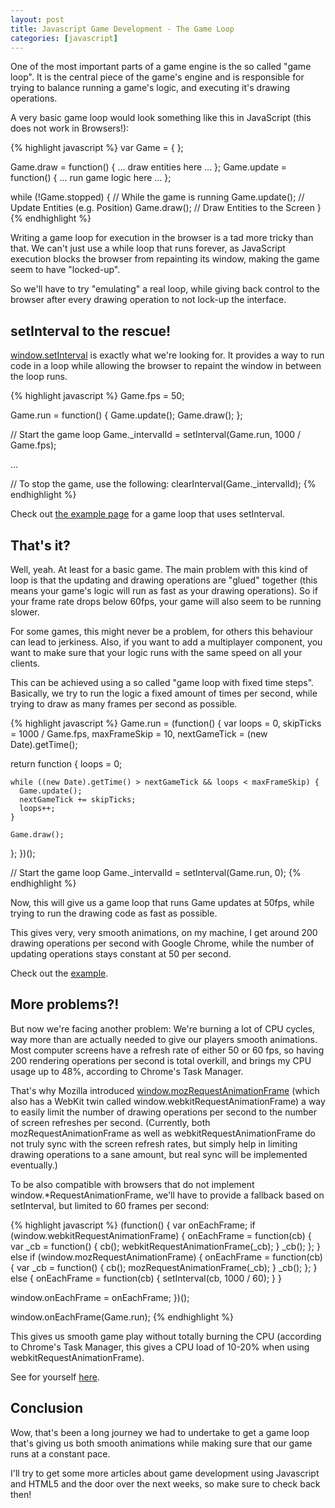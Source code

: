 ```yaml
---
layout: post
title: Javascript Game Development - The Game Loop
categories: [javascript]
---
```


One of the most important parts of a game engine is the so called "game loop". It
is the central piece of the game's engine and is responsible for trying to balance
running a game's logic, and executing it's drawing operations.

A very basic game loop would look something like this in JavaScript
(this does not work in Browsers!):

{% highlight javascript  %}
var Game = { };

Game.draw = function() { ... draw entities here ... };
Game.update = function() { ... run game logic here ... };

while (!Game.stopped) { // While the game is running
  Game.update();        // Update Entities (e.g. Position)
  Game.draw();          // Draw Entities to the Screen
}
{% endhighlight %}

Writing a game loop for execution in the browser is a tad more tricky than that.
We can't just use a while loop that runs forever, as JavaScript execution blocks
the browser from repainting its window, making the game seem to have "locked-up".

So we'll have to try "emulating" a real loop, while giving back control to the
browser after every drawing operation to not lock-up the interface.

## setInterval to the rescue!

[window.setInterval][mdc:setInterval] is exactly what we're looking for. It provides a way to run code
in a loop while allowing the browser to repaint the window in between the loop runs.

{% highlight javascript %}
Game.fps = 50;

Game.run = function() {
  Game.update();
  Game.draw();
};

// Start the game loop
Game._intervalId = setInterval(Game.run, 1000 / Game.fps);

...

// To stop the game, use the following:
clearInterval(Game._intervalId);
{% endhighlight %}

Check out [the example page][example:setInterval] for a game loop that uses setInterval.

## That's it?

Well, yeah. At least for a basic game. The main problem with this kind of
loop is that the updating and drawing operations are "glued" together (this
means your game's logic will run as fast as your drawing operations). So if your
frame rate drops below 60fps, your game will also seem to be running slower.

For some games, this might never be a problem, for others this behaviour can lead
to jerkiness. Also, if you want to add a multiplayer component, you want to make
sure that your logic runs with the same speed on all your clients.

This can be achieved using a so called "game loop with fixed time steps".
Basically, we try to run the logic a fixed amount of times per second, while
trying to draw as many frames per second as possible.

{% highlight javascript %}
Game.run = (function() {
  var loops = 0, skipTicks = 1000 / Game.fps,
      maxFrameSkip = 10,
      nextGameTick = (new Date).getTime();
  
  return function {
    loops = 0;
    
    while ((new Date).getTime() > nextGameTick && loops < maxFrameSkip) {
      Game.update();
      nextGameTick += skipTicks;
      loops++;
    }
    
    Game.draw();
  };
})();

// Start the game loop
Game._intervalId = setInterval(Game.run, 0);
{% endhighlight %}

Now, this will give us a game loop that runs Game updates at 50fps, while trying to run
the drawing code as fast as possible.

This gives very, very smooth animations, on my machine, I get around 200 drawing
operations per second with Google Chrome, while the number of updating operations
stays constant at 50 per second.

Check out the [example][example:fixed_timestep_setInterval].

## More problems?!

But now we're facing another problem: We're burning a lot of CPU cycles, way more than are
actually needed to give our players smooth animations. Most computer screens have a refresh
rate of either 50 or 60 fps, so having 200 rendering operations per second is total overkill,
and brings my CPU usage up to 48%, according to Chrome's Task Manager.

That's why Mozilla introduced [window.mozRequestAnimationFrame][mdc:mozRequestAnimationFrame] (which also has a WebKit twin
called window.webkitRequestAnimationFrame) a way to easily limit the number of
drawing operations per second to the number of screen refreshes per second.
(Currently, both mozRequestAnimationFrame as well as webkitRequestAnimationFrame do not
truly sync with the screen refresh rates, but simply help in limiting drawing
operations to a sane amount, but real sync will be implemented eventually.)

To be also compatible with browsers that do not implement window.\*RequestAnimationFrame,
we'll have to provide a fallback based on setInterval, but limited to 60 frames per second:

{% highlight javascript %}
(function() {
  var onEachFrame;
  if (window.webkitRequestAnimationFrame) {
    onEachFrame = function(cb) {
      var _cb = function() { cb(); webkitRequestAnimationFrame(_cb); }
      _cb();
    };
  } else if (window.mozRequestAnimationFrame) {
    onEachFrame = function(cb) {
      var _cb = function() { cb(); mozRequestAnimationFrame(_cb); }
      _cb();
    };
  } else {
    onEachFrame = function(cb) {
      setInterval(cb, 1000 / 60);
    }
  }
  
  window.onEachFrame = onEachFrame;
})();

window.onEachFrame(Game.run);
{% endhighlight %}

This gives us smooth game play without totally burning the CPU (according to Chrome's
Task Manager, this gives a CPU load of 10-20% when using webkitRequestAnimationFrame).

See for yourself [here][example:fixed_timestep_optimal].

## Conclusion

Wow, that's been a long journey we had to undertake to get a game loop that's giving
us both smooth animations while making sure that our game runs at a constant pace.

I'll try to get some more articles about game development using Javascript and HTML5
and the door over the next weeks, so make sure to check back then!

[mdc:setInterval]: https://developer.mozilla.org/en/DOM/window.setInterval
[mdc:mozRequestAnimationFrame]: https://developer.mozilla.org/en/DOM/window.mozRequestAnimationFrame
[example:setInterval]: /examples/game_loop/setInterval.html
[example:fixed_timestep_setInterval]: /examples/game_loop/fixed_timestep_setInterval.html
[example:fixed_timestep_optimal]: /examples/game_loop/fixed_timestep_optimal.html